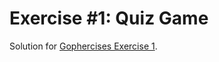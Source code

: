 # Exercise #1: Quiz Game

Solution for [Gophercises Exercise 1](https://github.com/gophercises/quiz).